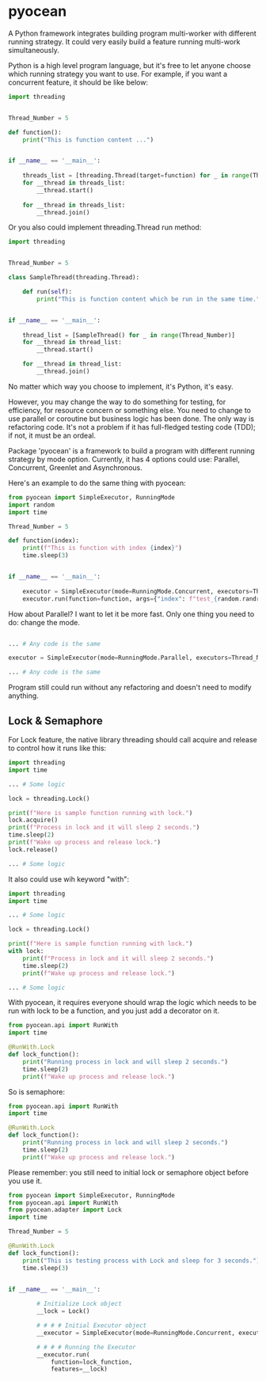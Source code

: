 # pyocean

A Python framework integrates building program multi-worker with different running strategy.
It could very easily build a feature running multi-work simultaneously.

Python is a high level program language, but it's free to let anyone choose which running strategy you want to use.
For example, if you want a concurrent feature, it should be like below:

```python
import threading


Thread_Number = 5

def function():
    print("This is function content ...")


if __name__ == '__main__':
    
    threads_list = [threading.Thread(target=function) for _ in range(Thread_Number)]
    for __thread in threads_list:
        __thread.start()
    
    for __thread in threads_list:
        __thread.join()
```

Or you also could implement threading.Thread run method:

```python
import threading


Thread_Number = 5

class SampleThread(threading.Thread):

    def run(self):
        print("This is function content which be run in the same time.")


if __name__ == '__main__':
    
    thread_list = [SampleThread() for _ in range(Thread_Number)]
    for __thread in thread_list:
        __thread.start()

    for __thread in thread_list:
        __thread.join()
```

No matter which way you choose to implement, it's Python, it's easy.

However, you may change the way to do something for testing, for efficiency, for resource concern or something else. 
You need to change to use parallel or coroutine but business logic has been done. The only way is refactoring code. 
It's not a problem if it has full-fledged testing code (TDD); if not, it must be an ordeal.

Package 'pyocean' is a framework to build a program with different running strategy by mode option. 
Currently, it has 4 options could use: Parallel, Concurrent, Greenlet and Asynchronous.

Here's an example to do the same thing with pyocean:

```python
from pyocean import SimpleExecutor, RunningMode
import random
import time

Thread_Number = 5

def function(index):
    print(f"This is function with index {index}")
    time.sleep(3)


if __name__ == '__main__':
    
    executor = SimpleExecutor(mode=RunningMode.Concurrent, executors=Thread_Number)
    executor.run(function=function, args={"index": f"test_{random.randrange(1, 10)}"})

```

How about Parallel? I want to let it be more fast. 
Only one thing you need to do: change the mode.

```python

... # Any code is the same

executor = SimpleExecutor(mode=RunningMode.Parallel, executors=Thread_Number)

... # Any code is the same

```

Program still could run without any refactoring and doesn't need to modify anything.


## Lock & Semaphore

For Lock feature, the native library threading should call acquire and release to control how it runs like this:

```python
import threading
import time

... # Some logic

lock = threading.Lock()

print(f"Here is sample function running with lock.")
lock.acquire()
print(f"Process in lock and it will sleep 2 seconds.")
time.sleep(2)
print(f"Wake up process and release lock.")
lock.release()

... # Some logic

```

It also could use wih keyword "with":

```python
import threading
import time

... # Some logic

lock = threading.Lock()

print(f"Here is sample function running with lock.")
with lock:
    print(f"Process in lock and it will sleep 2 seconds.")
    time.sleep(2)
    print(f"Wake up process and release lock.")

... # Some logic

```

With pyocean, it requires everyone should wrap the logic which needs to be run with lock to be a function,
and you just add a decorator on it.

```python
from pyocean.api import RunWith
import time

@RunWith.Lock
def lock_function():
    print("Running process in lock and will sleep 2 seconds.")
    time.sleep(2)
    print(f"Wake up process and release lock.")

```

So is semaphore:

```python
from pyocean.api import RunWith
import time

@RunWith.Lock
def lock_function():
    print("Running process in lock and will sleep 2 seconds.")
    time.sleep(2)
    print(f"Wake up process and release lock.")

```

Please remember: you still need to initial lock or semaphore object before you use it.

```python
from pyocean import SimpleExecutor, RunningMode
from pyocean.api import RunWith
from pyocean.adapter import Lock
import time

Thread_Number = 5

@RunWith.Lock
def lock_function():
    print("This is testing process with Lock and sleep for 3 seconds.")
    time.sleep(3)


if __name__ == '__main__':
    
        # Initialize Lock object
        __lock = Lock()

        # # # # Initial Executor object
        __executor = SimpleExecutor(mode=RunningMode.Concurrent, executors=Thread_Number)

        # # # # Running the Executor
        __executor.run(
            function=lock_function,
            features=__lock)

```

